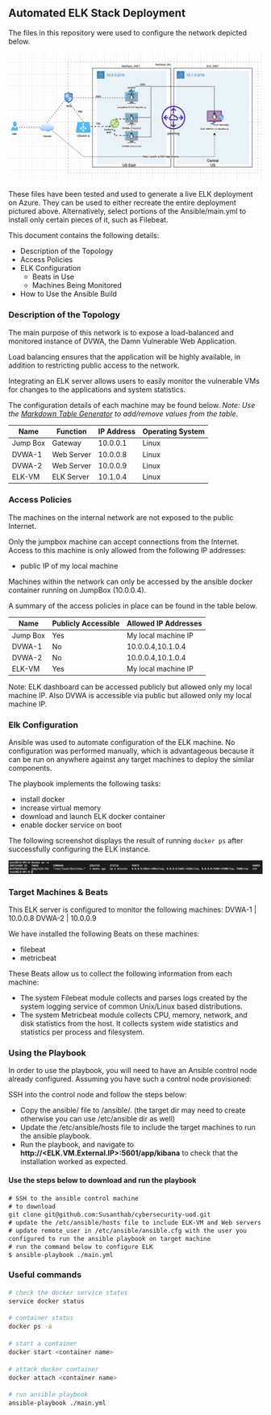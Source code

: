 ## Automated ELK Stack Deployment

The files in this repository were used to configure the network depicted below.

![Network-Diagram](Diagrams/network-diagram.png)

These files have been tested and used to generate a live ELK deployment on Azure. They can be used to either recreate the entire deployment pictured above. Alternatively, select portions of the Ansible/main.yml to install only certain pieces of it, such as Filebeat.

This document contains the following details:
- Description of the Topology
- Access Policies
- ELK Configuration
  - Beats in Use
  - Machines Being Monitored
- How to Use the Ansible Build


### Description of the Topology

The main purpose of this network is to expose a load-balanced and monitored instance of DVWA, the Damn Vulnerable Web Application.

Load balancing ensures that the application will be highly available, in addition to restricting public access to the network.

Integrating an ELK server allows users to easily monitor the vulnerable VMs for changes to the applications and system statistics.

The configuration details of each machine may be found below.
_Note: Use the [Markdown Table Generator](http://www.tablesgenerator.com/markdown_tables) to add/remove values from the table_.

| Name     | Function   | IP Address | Operating System |
|----------|----------  |------------|------------------|
| Jump Box | Gateway    | 10.0.0.1   | Linux            |
| DVWA-1   | Web Server | 10.0.0.8   | Linux            |                  
| DVWA-2   | Web Server | 10.0.0.9   | Linux            |
| ELK-VM   | ELK Server | 10.1.0.4   | Linux            |

### Access Policies

The machines on the internal network are not exposed to the public Internet. 

Only the jumpbox machine can accept connections from the Internet. Access to this machine is only allowed from the following IP addresses:
- public IP of my local machine

Machines within the network can only be accessed by the ansible docker container running on JumpBox (10.0.0.4).

A summary of the access policies in place can be found in the table below.

| Name     | Publicly Accessible | Allowed IP Addresses |
|----------|---------------------|----------------------|
| Jump Box | Yes                 | My local machine IP  |
| DVWA-1   | No                  | 10.0.0.4,10.1.0.4    |
| DVWA-2   | No                  | 10.0.0.4,10.1.0.4    |
| ELK-VM   | Yes                 | My local machine IP  |

Note: ELK dashboard can be accessed publicly but allowed only my local machine IP. Also DVWA is accessible via public but allowed only my local machine IP. 

### Elk Configuration

Ansible was used to automate configuration of the ELK machine. No configuration was performed manually, which is advantageous because it can be run on anywhere against any target machines to deploy the similar components.

The playbook implements the following tasks:
- install docker
- increase virtual memory
- download and launch ELK docker container
- enable docker service on boot

The following screenshot displays the result of running `docker ps` after successfully configuring the ELK instance.

![docker ps -a](Diagrams/docker-ps-output.png)

### Target Machines & Beats
This ELK server is configured to monitor the following machines:
DVWA-1 | 10.0.0.8
DVWA-2 | 10.0.0.9

We have installed the following Beats on these machines:
* filebeat
* metricbeat

These Beats allow us to collect the following information from each machine:
* The system Filebeat module collects and parses logs created by the system logging service of common Unix/Linux based distributions. 
* The system Metricbeat module collects CPU, memory, network, and disk statistics from the host. It collects system wide statistics and statistics per process and filesystem.

### Using the Playbook
In order to use the playbook, you will need to have an Ansible control node already configured. Assuming you have such a control node provisioned: 

SSH into the control node and follow the steps below:
- Copy the ansible/ file to /ansible/. (the target dir may need to create otherwise you can use /etc/ansible dir as well)
- Update the /etc/ansible/hosts file to include the target machines to run the ansible playbook.
- Run the playbook, and navigate to **http://<ELK.VM.External.IP>:5601/app/kibana** to check that the installation worked as expected.

#### Use the steps below to download and run the playbook

```
# SSH to the ansible control machine
# to download
git clone git@github.com:Susanthab/cybersecurity-uod.git
# update the /etc/ansible/hosts file to include ELK-VM and Web servers
# update remote_user in /etc/ansible/ansible.cfg with the user you configured to run the ansible playbook on target machine
# run the command below to configure ELK
$ ansible-playbook ./main.yml
```

### Useful commands
```bash
# check the docker service status 
service docker status

# container status
docker ps -a

# start a container
docker start <container name>

# attack docker container
docker attach <container name>

# run ansible playbook
ansible-playbook ./main.yml
```
